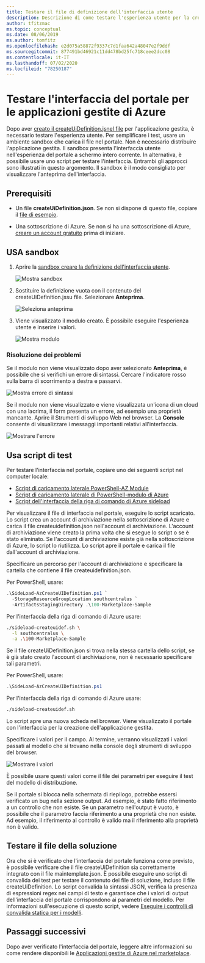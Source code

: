 ```yaml
---
title: Testare il file di definizione dell'interfaccia utente
description: Descrizione di come testare l'esperienza utente per la creazione di applicazione gestita di Azure tramite il portale.
author: tfitzmac
ms.topic: conceptual
ms.date: 08/06/2019
ms.author: tomfitz
ms.openlocfilehash: e2d075a58872f9337c7d1faa642a48047e2f9ddf
ms.sourcegitcommit: 877491bd46921c11dd478bd25fc718ceee2dcc08
ms.contentlocale: it-IT
ms.lasthandoff: 07/02/2020
ms.locfileid: "78250187"
---
```

# <a name="test-your-portal-interface-for-azure-managed-applications"></a>Testare l'interfaccia del portale per le applicazioni gestite di Azure

Dopo aver [creato il createUiDefinition.jsnel file](create-uidefinition-overview.md) per l'applicazione gestita, è necessario testare l'esperienza utente. Per semplificare i test, usare un ambiente sandbox che carica il file nel portale. Non è necessario distribuire l'applicazione gestita. Il sandbox presenta l'interfaccia utente nell'esperienza del portale a schermo intero corrente. In alternativa, è possibile usare uno script per testare l'interfaccia. Entrambi gli approcci sono illustrati in questo argomento. Il sandbox è il modo consigliato per visualizzare l'anteprima dell'interfaccia.

## <a name="prerequisites"></a>Prerequisiti

* Un file **createUiDefinition.json**. Se non si dispone di questo file, copiare il [file di esempio](https://github.com/Azure/azure-quickstart-templates/blob/master/100-marketplace-sample/createUiDefinition.json).

* Una sottoscrizione di Azure. Se non si ha una sottoscrizione di Azure, [creare un account gratuito](https://azure.microsoft.com/free/) prima di iniziare.

## <a name="use-sandbox"></a>USA sandbox

1. Aprire la [sandbox creare la definizione dell'interfaccia utente](https://portal.azure.com/?feature.customPortal=false&#blade/Microsoft_Azure_CreateUIDef/SandboxBlade).

   ![Mostra sandbox](./media/test-createuidefinition/show-sandbox.png)

1. Sostituire la definizione vuota con il contenuto del createUiDefinition.jssu file. Selezionare **Anteprima**.

   ![Seleziona anteprima](./media/test-createuidefinition/select-preview.png)

1. Viene visualizzato il modulo creato. È possibile eseguire l'esperienza utente e inserire i valori.

   ![Mostra modulo](./media/test-createuidefinition/show-ui-form.png)

### <a name="troubleshooting"></a>Risoluzione dei problemi

Se il modulo non viene visualizzato dopo aver selezionato **Anteprima**, è possibile che si verifichi un errore di sintassi. Cercare l'indicatore rosso sulla barra di scorrimento a destra e passarvi.

![Mostra errore di sintassi](./media/test-createuidefinition/show-syntax-error.png)

Se il modulo non viene visualizzato e viene visualizzata un'icona di un cloud con una lacrima, il form presenta un errore, ad esempio una proprietà mancante. Aprire il Strumenti di sviluppo Web nel browser. La **Console** consente di visualizzare i messaggi importanti relativi all'interfaccia.

![Mostrare l'errore](./media/test-createuidefinition/show-error.png)

## <a name="use-test-script"></a>Usa script di test

Per testare l'interfaccia nel portale, copiare uno dei seguenti script nel computer locale:

* [Script di caricamento laterale PowerShell-AZ Module](https://github.com/Azure/azure-quickstart-templates/blob/master/SideLoad-AzCreateUIDefinition.ps1)
* [Script di caricamento laterale di PowerShell-modulo di Azure](https://github.com/Azure/azure-quickstart-templates/blob/master/SideLoad-CreateUIDefinition.ps1)
* [Script dell'interfaccia della riga di comando di Azure sideload](https://github.com/Azure/azure-quickstart-templates/blob/master/sideload-createuidef.sh)

Per visualizzare il file di interfaccia nel portale, eseguire lo script scaricato. Lo script crea un account di archiviazione nella sottoscrizione di Azure e carica il file createuidefinition.json nell'account di archiviazione. L'account di archiviazione viene creato la prima volta che si esegue lo script o se è stato eliminato. Se l'account di archiviazione esiste già nella sottoscrizione di Azure, lo script lo riutilizza. Lo script apre il portale e carica il file dall'account di archiviazione.

Specificare un percorso per l'account di archiviazione e specificare la cartella che contiene il file createuidefinition.json.

Per PowerShell, usare:

```powershell
.\SideLoad-AzCreateUIDefinition.ps1 `
  -StorageResourceGroupLocation southcentralus `
  -ArtifactsStagingDirectory .\100-Marketplace-Sample
```

Per l'interfaccia della riga di comando di Azure usare:

```bash
./sideload-createuidef.sh \
  -l southcentralus \
  -a .\100-Marketplace-Sample
```

Se il file createUiDefinition.json si trova nella stessa cartella dello script, se è già stato creato l'account di archiviazione, non è necessario specificare tali parametri.

Per PowerShell, usare:

```powershell
.\SideLoad-AzCreateUIDefinition.ps1
```

Per l'interfaccia della riga di comando di Azure usare:

```bash
./sideload-createuidef.sh
```

Lo script apre una nuova scheda nel browser. Viene visualizzato il portale con l'interfaccia per la creazione dell'applicazione gestita.

Specificare i valori per il campo. Al termine, verranno visualizzati i valori passati al modello che si trovano nella console degli strumenti di sviluppo del browser.

![Mostrare i valori](./media/test-createuidefinition/show-json.png)

È possibile usare questi valori come il file dei parametri per eseguire il test del modello di distribuzione.

Se il portale si blocca nella schermata di riepilogo, potrebbe essersi verificato un bug nella sezione output. Ad esempio, è stato fatto riferimento a un controllo che non esiste. Se un parametro nell'output è vuoto, è possibile che il parametro faccia riferimento a una proprietà che non esiste. Ad esempio, il riferimento al controllo è valido ma il riferimento alla proprietà non è valido.

## <a name="test-your-solution-files"></a>Testare il file della soluzione

Ora che si è verificato che l'interfaccia del portale funziona come previsto, è possibile verificare che il file createUiDefinition sia correttamente integrato con il file maintemplate.json. È possibile eseguire uno script di convalida dei test per testare il contenuto dei file di soluzione, incluso il file createUiDefinition. Lo script convalida la sintassi JSON, verifica la presenza di espressioni regex nei campi di testo e garantisce che i valori di output dell'interfaccia del portale corrispondono ai parametri del modello. Per informazioni sull'esecuzione di questo script, vedere [Eseguire i controlli di convalida statica per i modelli](https://github.com/Azure/azure-quickstart-templates/tree/master/test).

## <a name="next-steps"></a>Passaggi successivi

Dopo aver verificato l'interfaccia del portale, leggere altre informazioni su come rendere disponibili le [Applicazioni gestite di Azure nel marketplace](publish-marketplace-app.md).
